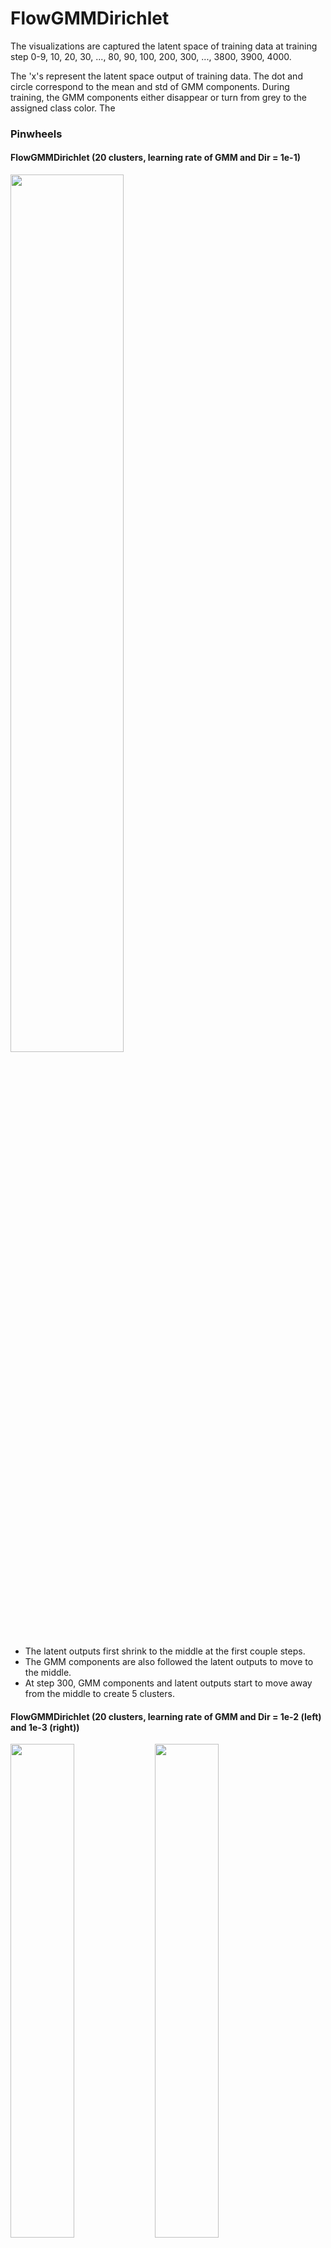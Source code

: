 # FlowGMMDirichlet

The visualizations are captured the latent space of training data at training step 0-9, 10, 20, 30, ..., 80, 90, 100, 200, 300, ..., 3800, 3900, 4000.

The 'x's represent the latent space output of training data. The dot and circle correspond to the mean and std of GMM components. During training, the GMM components either disappear or turn from grey to the assigned class color. The 

### Pinwheels
#### FlowGMMDirichlet (20 clusters, learning rate of GMM and Dir = 1e-1)
<img src="pinwheels_1e-1_0.gif" width="60%" height="60%">

<ul>
  <li>The latent outputs first shrink to the middle at the first couple steps.</li>
  <li>The GMM components are also followed the latent outputs to move to the middle.</li>
  <li>At step 300, GMM components and latent outputs start to move away from the middle to create 5 clusters.</li>
</ul>

#### FlowGMMDirichlet (20 clusters, learning rate of GMM and Dir = 1e-2 (left) and 1e-3 (right))
<p float="left">
    <img src="pinwheels_1e-2_0.gif" width="45%" height="45%">
    <img src="pinwheels_1e-3_0.gif" width="45%" height="45%">
</p>

<ul>
  <li>Both GMM components have very little moment.</li>
  <li>Most GMM components slowly disappear as the model learns to discard them.</li>
  <li>With lr=1e-3, the colors of GMM components are not very sharp. I think it would turn the color sharper with more training epochs</li>
</ul>

#### FlowGMM (prior trainable (left) and non-trainable (right))
<p float="left">
    <img src="pinwheels_flowgmm_trainable_0.gif" width="45%" height="45%">
    <img src="pinwheels_flowgmm_0.gif" width="45%" height="45%">
</p>
